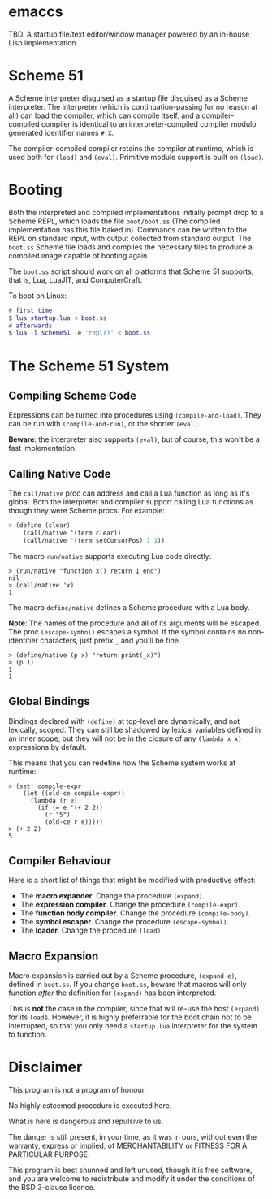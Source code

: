 emaccs
======

TBD. A startup file/text editor/window manager powered by an in-house
Lisp implementation.

Scheme 51
=========

A Scheme interpreter disguised as a startup file disguised as a Scheme
interpreter. The interpreter (which is continuation-passing for no
reason at all) can load the compiler, which can compile itself, and a
compiler-compiled compiler is identical to an interpreter-compiled
compiler modulo generated identifier names `#.X`.

The compiler-compiled compiler retains the compiler at runtime, which
is used both for `(load)` and `(eval)`. Primitive module support is
built on `(load)`.

Booting
=======

Both the interpreted and compiled implementations initially prompt drop
to a Scheme REPL, which loads the file `boot/boot.ss` (The compiled
implementation has this file baked in). Commands can be written to the
REPL on standard input, with output collected from standard output. The
`boot.ss` Scheme file loads and compiles the necessary files to produce
a compiled image capable of booting again.

The `boot.ss` script should work on all platforms that Scheme 51
supports, that is, Lua, LuaJIT, and ComputerCraft.

To boot on Linux:
```lua
# first time
$ lua startup.lua < boot.ss
# afterwards
$ lua -l scheme51 -e 'repl()' < boot.ss
```

The Scheme 51 System
====================

Compiling Scheme Code
---------------------

Expressions can be turned into procedures using `(compile-and-load)`.
They can be run with `(compile-and-run)`, or the shorter `(eval)`.

**Beware**: the interpreter also supports `(eval)`, but of course, this
won't be a fast implementation.

Calling Native Code
-------------------

The `call/native` proc can address and call a Lua function as long as
it's global. Both the interpreter and compiler support calling Lua
functions as though they were Scheme procs. For example:

```scheme
> (define (clear)
    (call/native '(term clear))
    (call/native '(term setCursorPos) 1 1))
```

The macro `run/native` supports executing Lua code directly:

```
> (run/native "function x() return 1 end")
nil
> (call/native 'x)
1
```

The macro `define/native` defines a Scheme procedure with a Lua body.

**Note**: The names of the procedure and all of its arguments will be
escaped. The proc `(escape-symbol)` escapes a symbol. If the symbol
contains no non-identifier characters, just prefix `_` and you'll be
fine.

```
> (define/native (p x) "return print(_x)")
> (p 1)
1
1
```

Global Bindings
---------------

Bindings declared with `(define)` at top-level are dynamically, and not
lexically, scoped. They can still be shadowed by lexical variables
defined in an inner scope, but they will not be in the closure of any
`(lambda x x)` expressions by default.

This means that you can redefine how the Scheme system works at runtime:

```
> (set! compile-expr
    (let ((old-ce compile-expr))
      (lambda (r e)
        (if (= e '(+ 2 2))
          (r "5")
          (old-ce r e)))))
> (+ 2 2)
5
```

Compiler Behaviour
------------------

Here is a short list of things that might be modified with productive
effect:

* The **macro expander**. Change the procedure `(expand)`.
* The **expression compiler**. Change the procedure `(compile-expr)`.
* The **function body compiler**. Change the procedure `(compile-body)`.
* The **symbol escaper**. Change the procedure `(escape-symbol)`.
* The **loader**. Change the procedure `(load)`.

Macro Expansion
---------------

Macro expansion is carried out by a Scheme procedure, `(expand e)`,
defined in `boot.ss`. If you change `boot.ss`, beware that macros will
only function _after_ the definition for `(expand)` has been
interpreted.

This is **not** the case in the compiler, since that will re-use the
host `(expand)` for its `load`s. However, it is highly preferrable for
the boot chain not to be interrupted, so that you only need a
`startup.lua` interpreter for the system to function.

Disclaimer
==========

This program is not a program of honour.

No highly esteemed procedure is executed here.

What is here is dangerous and repulsive to us.

The danger is still present, in your time, as it was in ours, without
even the warranty, express or implied, of MERCHANTABILITY or FITNESS FOR
A PARTICULAR PURPOSE.

This program is best shunned and left unused, though it is free
software, and you are welcome to redistribute and modify it under the
conditions of the BSD 3-clause licence.

